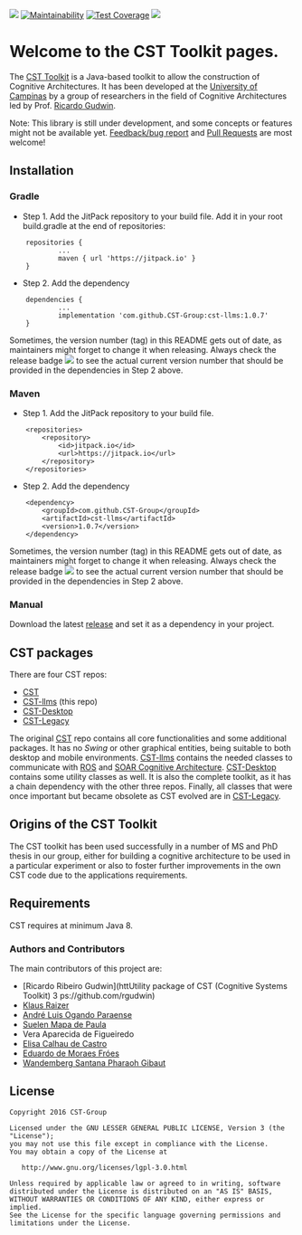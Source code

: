 ![](https://github.com/CST-Group/cst-llms/actions/workflows/java-ci.yml/badge.svg)
[![Maintainability](https://api.codeclimate.com/v1/badges/82a61f13a021683fabd3/maintainability)](https://codeclimate.com/github/CST-Group/cst-llms/maintainability)
[![Test Coverage](https://api.codeclimate.com/v1/badges/82a61f13a021683fabd3/test_coverage)](https://codeclimate.com/github/CST-Group/cst-llms/test_coverage)
[![](https://jitpack.io/v/CST-Group/cst-llms.svg)](https://jitpack.io/#CST-Group/cst-llms)


# Welcome to the CST Toolkit pages.

The [CST Toolkit](http://cst.fee.unicamp.br) is a Java-based toolkit to allow the construction of Cognitive Architectures. It has been developed at the [University of Campinas](http://www.dca.fee.unicamp.br) by a group of researchers in the field of Cognitive Architectures led by Prof. [Ricardo Gudwin](http://faculty.dca.fee.unicamp.br/gudwin). 

Note: This library is still under development, and some concepts or features might not be available yet. [Feedback/bug report](https://github.com/CST-Group/cst/issues) and [Pull Requests](https://github.com/CST-Group/cst/pulls) are most welcome!

## Installation

### Gradle

- Step 1. Add the JitPack repository to your build file. Add it in your root build.gradle at the end of repositories:

```
	repositories {
			...
			maven { url 'https://jitpack.io' }
	}
```

- Step 2. Add the dependency

```
	dependencies {
            ...
            implementation 'com.github.CST-Group:cst-llms:1.0.7'
	}
```

Sometimes, the version number (tag) in this README gets out of date, as maintainers might forget to change it when releasing. Always check the release badge [![](https://jitpack.io/v/CST-Group/cst-llms.svg)](https://jitpack.io/#CST-Group/cst-llms) to see the actual current version number that should be provided in the dependencies in Step 2 above.

### Maven

- Step 1. Add the JitPack repository to your build file.

```
	<repositories>
		<repository>
		    <id>jitpack.io</id>
		    <url>https://jitpack.io</url>
		</repository>
	</repositories>
```

- Step 2. Add the dependency

```
	<dependency>
	    <groupId>com.github.CST-Group</groupId>
	    <artifactId>cst-llms</artifactId>
	    <version>1.0.7</version>
	</dependency>
```

Sometimes, the version number (tag) in this README gets out of date, as maintainers might forget to change it when releasing. Always check the release badge [![](https://jitpack.io/v/CST-Group/cst-llms.svg)](https://jitpack.io/#CST-Group/cst-llms) to see the actual current version number that should be provided in the dependencies in Step 2 above.

### Manual

Download the latest [release](https://github.com/CST-Group/cst/releases) and set it as a dependency in your project.

## CST packages

There are four CST repos:

- [CST](https://github.com/CST-Group/cst)
- [CST-llms](https://github.com/CST-Group/cst-llms) (this repo)
- [CST-Desktop](https://github.com/CST-Group/cst-desktop)
- [CST-Legacy](https://github.com/CST-Group/cst-legacy)

The original [CST](https://github.com/CST-Group/cst) repo contains all core functionalities and some additional packages. It has no *Swing* or other graphical entities, being suitable to both desktop and mobile environments. [CST-llms](https://github.com/CST-Group/cst-llms) contains the needed classes to communicate with [ROS](https://www.ros.org/) and [SOAR Cognitive Architecture](https://soar.eecs.umich.edu/). [CST-Desktop](https://github.com/CST-Group/cst-desktop) contains some utility classes as well. It is also the complete toolkit, as it has a chain dependency with the other three repos. Finally, all classes that were once important but became obsolete as CST evolved are in [CST-Legacy](https://github.com/CST-Group/cst-legacy).



## Origins of the CST Toolkit
The CST toolkit has been used successfully in a number of MS and PhD thesis in our group, either for building a cognitive architecture to be used in a particular experiment or also to foster further improvements in the own CST code due to the applications requirements.

## Requirements

CST requires at minimum Java 8.

### Authors and Contributors
The main contributors of this project are:
* [Ricardo Ribeiro Gudwin](httUtility package of CST (Cognitive Systems Toolkit)
  3
  ps://github.com/rgudwin)
* [Klaus Raizer](https://github.com/KRaizer)
* [André Luis Ogando Paraense](https://github.com/andre-paraense)
* [Suelen Mapa de Paula](https://github.com/suelenmapa)
* Vera Aparecida de Figueiredo
* [Elisa Calhau de Castro](https://github.com/ecalhau)
* [Eduardo de Moraes Fróes](https://github.com/eduardofroes)
* [Wandemberg Santana Pharaoh Gibaut](https://github.com/wandergibaut)

License
--------

    Copyright 2016 CST-Group

    Licensed under the GNU LESSER GENERAL PUBLIC LICENSE, Version 3 (the "License");
    you may not use this file except in compliance with the License.
    You may obtain a copy of the License at

       http://www.gnu.org/licenses/lgpl-3.0.html

    Unless required by applicable law or agreed to in writing, software
    distributed under the License is distributed on an "AS IS" BASIS,
    WITHOUT WARRANTIES OR CONDITIONS OF ANY KIND, either express or implied.
    See the License for the specific language governing permissions and
    limitations under the License.
    
    
